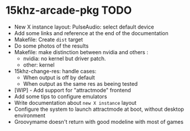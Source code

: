 15khz-arcade-pkg TODO
=====================

-    New X instance layout: PulseAudio: select default device
-    Add some links and reference at the end of the documentation
-    Makefile: Create `dist` target 
-    Do some photos of the results
-    Makefile: make distinction between nvidia and others :
     -   nvidia: no kernel but driver patch. 
     -   other: kernel
-    15khz-change-res: handle cases:
     - When output is off by default
     - When output as the same res as beeing tested
-    [WIP] - Add support for "attractmode" frontend
-    Add some tips to configure emulators
-    Write documentation about `new X instance` layout
-    Configure the system to launch attractmode at boot, without
     desktop environment
-    Groovymame doesn't return with good modeline with most of
     games
